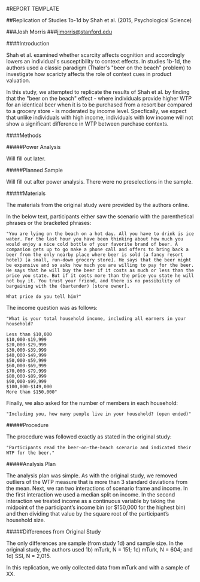 #REPORT TEMPLATE

##Replication of Studies 1b-1d by Shah et al. (2015, Psychological Science)

###Josh Morris
###jimorris@stanford.edu

####Introduction

Shah et al. examined whether scarcity affects cognition and accordingly lowers an individual's susceptibility to context effects. In studies 1b-1d, the authors used a classic paradigm (Thaler's "beer on the beach" problem) to investigate how scaricty affects the role of context cues in product valuation.

In this study, we attempted to replicate the results of Shah et al. by finding that the "beer on the beach" effect - where individuals provide higher WTP for an identical beer when it is to be purchased from a resort bar compared to a grocery store - is moderated by income level. Specfically, we expect that unlike individuals with high income, individuals with low income will not show a significant difference in WTP between purchase contexts.

####Methods

#####Power Analysis

Will fill out later.

#####Planned Sample

Will fill out after power analysis. There were no preselections in the sample.

#####Materials

The materials from the original study were provided by the authors online. 

In the below text, participants either saw the scenario with the parenthetical phrases or the bracketed phrases:

    "You are lying on the beach on a hot day. All you have to drink is ice water. For the last hour you have been thinking about how much you would enjoy a nice cold bottle of your favorite brand of beer. A companion gets up to go make a phone call and offers to bring back a beer from the only nearby place where beer is sold (a fancy resort hotel) [a small, run-down grocery store]. He says that the beer might be expensive and so asks how much you are willing to pay for the beer. He says that he will buy the beer if it costs as much or less than the price you state. But if it costs more than the price you state he will not buy it. You trust your friend, and there is no possibility of bargaining with the (bartender) [store owner].

    What price do you tell him?"

The income question was as follows:

    "What is your total household income, including all earners in your household?

    Less than $10,000
    $10,000-$19,999
    $20,000-$29,999
    $30,000-$39,999
    $40,000-$49,999
    $50,000-$59,999
    $60,000-$69,999
    $70,000-$79,999
    $80,000-$89,999
    $90,000-$99,999
    $100,000-$149,000
    More than $150,000"

Finally, we also asked for the number of members in each household:

    "Including you, how many people live in your household? (open ended)"

#####Procedure

The procedure was followed exactly as stated in the original study:

    "Participants read the beer-on-the-beach scenario and indicated their WTP for the beer."

#####Analysis Plan

The analysis plan was simple. As with the original study, we removed outliers of the WTP measure that is more than 3 standard deviations from the mean. Next, we ran two interactions of scenario frame and income. In the first interaction we used a median split on income. In the second interaction we treated income as a continuous variable by taking the midpoint of the participant’s income bin (or $150,000 for the highest bin) and then dividing that value by the square root of the participant’s household size.

#####Differences from Original Study

The only differences are sample (from study 1d) and sample size. In the original study, the authors used 1b) mTurk, N = 151; 1c) mTurk, N = 604; and 1d) SSI, N = 2,015.

In this replication, we only collected data from mTurk and with a sample of XX.